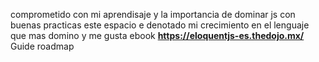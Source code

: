 comprometido con mi aprendisaje y la importancia de dominar js con buenas practicas este espacio e denotado mi crecimiento en el lenguaje que mas domino y me gusta 
ebook **https://eloquentjs-es.thedojo.mx/**
Guide roadmap
